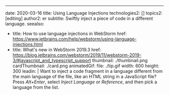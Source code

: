 ---
date: 2020-03-16
title: Using Language Injections
technologies2: []
topics2: [editing]
author2: er
subtitle: Swiftly inject a piece of code in a different language.
seealso:
- title: How to use language injections in WebStorm 
  href: https://www.jetbrains.com/help/webstorm/using-language-injections.html
- title: What's new in WebStorm 2019.3
  href: https://blog.jetbrains.com/webstorm/2019/11/webstorm-2019-3/#javascript_and_typescript_support
thumbnail: ./thumbnail.png
cardThumbnail: ./card.png
animatedGif:
  file: ./tip.gif
  width: 600
  height: 300
leadin: |
  Want to inject a code fragment in a language different from the 
  main language of the file, like an HTML string in a JavaScript 
  file? Press *Alt+Enter*, select *Inject Language or Reference*, and 
  then pick a language from the list.

